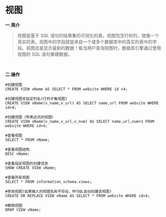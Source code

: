 # 视图

**一.简介**

>视图是基于 SQL 语句的结果集的可视化的表。视图包含行和列，就像一个真实的表。视图中的字段就是来自一个或多个数据库中的真实的表中的字段。视图总是显示最新的数据！每当用户查询视图时，数据库引擎通过使用视图的 SQL 语句重建数据。

<br/>

**二.操作**

```
#创建视图
CREATE VIEW vName AS SELECT * FROM website WHERE id >4;

#创建视图并指定列名(行列子集视图)
CREATE VIEW vName(v_name,v_url) AS SELECT name,url FROM website WHERE id>4;

#创建视图（带表达式的视图）
CREATE VIEW vName(v_name,v_url,v_num) AS SELECT name,url,num+1 FROM website WHERE id>4;

#查看视图
SELECT * FROM vName;

#查看视图结构
DESC vName;

#查看指定视图的创建信息
SHOW CREATE VIEW vName;

#查看所有视图
SELECT * FROM information_schema.views;

#修改视图(如果输入的视图名称不存在，MYSQL自动创建该视图)
CREATE OR REPLACE VIEW vName AS SELECT * FROM website WHERE id<4;

#撤销视图
DROP VIEW vName;
```
